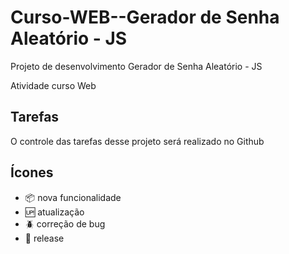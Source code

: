 # Curso-WEB--Gerador de Senha Aleatório - JS

Projeto de desenvolvimento Gerador de Senha Aleatório - JS 

Atividade curso Web

## Tarefas

O controle das tarefas desse projeto será realizado no Github

## Ícones

- :package: nova funcionalidade
- :up: atualização
- :beetle: correção de bug
- :checkered_flag: release

